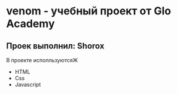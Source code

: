 # venom - учебный проект от Glo Academy
## Проек выполнил: Shorox

В проекте исполльзуютсяЖ
- HTML
- Css
- Javascript
